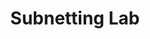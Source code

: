 ---
layout: single
title: "Subnetting Lab"
permalink: /network-lectures/subnetting-lab
toc: true
breadcrumbs: true
sidebar:
  - title: "Lectures"
    image: /assets/images/logo.png
    image_alt: "image"
    nav: network-lectures
taxonomy: markup
---